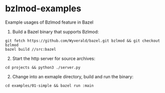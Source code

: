 # bzlmod-examples
Example usages of Bzlmod feature in Bazel

1. Build a Bazel binary that supports Bzlmod:
```
git fetch https://github.com/Wyverald/bazel.git bzlmod && git checkout bzlmod
bazel build //src:bazel
```

2. Start the http server for source archives:
```
cd projects && python3 ./server.py
```

2. Change into an exmaple directory, build and run the binary:
```
cd examples/01-simple && bazel run :main
```
